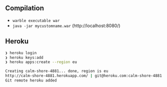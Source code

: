 ## Compilation

- `warble executable war`
- `java -jar mycustomname.war` (http://localhost:8080/)

## Heroku

```sh
❯ heroku login
❯ heroku keys:add
❯ heroku apps:create --region eu

Creating calm-shore-4881... done, region is eu
http://calm-shore-4881.herokuapp.com/ | git@heroku.com:calm-shore-4881.git
Git remote heroku added
```

